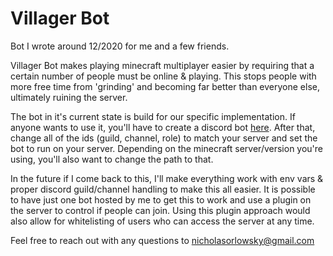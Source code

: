 # Villager Bot
Bot I wrote around 12/2020 for me and a few friends. 

Villager Bot makes playing minecraft multiplayer easier by requiring that a certain number of people must be online & playing. This stops people with more free time from 'grinding' and becoming far better than everyone else, ultimately ruining the server. 

The bot in it's current state is build for our specific implementation. If anyone wants to use it, you'll have to create a discord bot [here](https://discord.com/login?redirect_to=%2Fdevelopers%2Fapplications). After that, change all of the ids (guild, channel, role) to match your server and set the bot to run on your server. Depending on the minecraft server/version you're using, you'll also want to change the path to that.

In the future if I come back to this, I'll make everything work with env vars & proper discord guild/channel handling to make this all easier. It is possible to have just one bot hosted by me to get this to work and use a plugin on the server to control if people can join. Using this plugin approach would also allow for whitelisting of users who can access the server at any time.

Feel free to reach out with any questions to nicholasorlowsky@gmail.com
